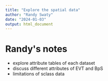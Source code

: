 ```yaml
---
title: "Explore the spatial data"
author: "Randy Swaty"
date: "2024-01-03"
output: html_document
---
```



# Randy's notes

* explore attribute tables of each dataset
* discuss different attributes of EVT and BpS 
* limitations of sclass data 
